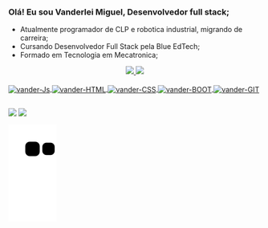 ### Olá! Eu sou Vanderlei Miguel, Desenvolvedor full stack;
- Atualmente programador de CLP e robotica industrial, migrando de carreira;
- Cursando Desenvolvedor Full Stack pela Blue EdTech;
- Formado em Tecnologia em Mecatronica;

<div align="center">
  <a href="https://github.com/vanderleimiguel">
  <img width="47%" src="https://github-readme-stats.vercel.app/api?username=vanderleimiguel&show_icons=true&theme=dark&include_all_commits=true&count_private=true"/>
  <img width="39%" src="https://github-readme-stats.vercel.app/api/top-langs/?username=vanderleimiguel&layout=compact&langs_count=7&theme=dark"/>
</div>
<div style="display: inline_block"><br>
  <img align="center" alt="vander-Js" height="30" width="40" src="https://cdn.jsdelivr.net/gh/devicons/devicon/icons/javascript/javascript-original.svg">
   <img align="center" alt="vander-HTML" height="30" width="40" src="https://cdn.jsdelivr.net/gh/devicons/devicon/icons/html5/html5-original.svg">
  <img align="center" alt="vander-CSS" height="30" width="40" src="https://cdn.jsdelivr.net/gh/devicons/devicon/icons/css3/css3-original.svg">
  <img align="center" alt="vander-BOOT" height="30" width="40" src="https://cdn.jsdelivr.net/gh/devicons/devicon/icons/bootstrap/bootstrap-original.svg">
  <img align="center" alt="vander-GIT" height="30" width="40" src="https://cdn.jsdelivr.net/gh/devicons/devicon/icons/git/git-original.svg">

</div>
  
  ##
  
  <div> 
   
  <a href = "mailto:vanderleimiguel@hotmail.com"><img src="https://img.shields.io/badge/Microsoft_Outlook-0078D4?style=for-the-badge&logo=microsoft-outlook&logoColor=white"></a>
  <a href="https://www.linkedin.com/in/vanderleimiguel" target="_blank"><img src="https://img.shields.io/badge/-LinkedIn-%230077B5?style=for-the-badge&logo=linkedin&logoColor=white" target="_blank"></a> 

  
    
</div>
  
   ![Snake animation](https://github.com/vanderleimiguel/vanderleimiguel/blob/output/github-contribution-grid-snake.svg)
